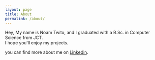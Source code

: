 ```yaml
---
layout: page
title: About
permalink: /about/
---
```


Hey, My name is Noam Twito, and I graduated with a B.Sc. in Computer Science from JCT.  
I hope you'll enjoy my projects.

you can find more about me on [Linkedin](https://www.linkedin.com/in/noam-twito-333550310/).
